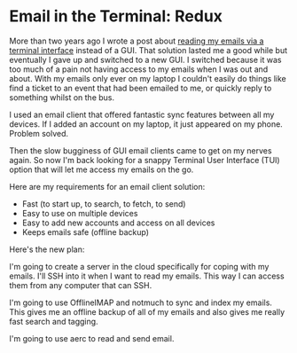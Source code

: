 # Email in the Terminal: Redux

More than two years ago I wrote a post about [reading my emails via a terminal interface](/posts/using-the-terminal-for-my-email/) instead of a GUI. That solution lasted me a good while but eventually I gave up and switched to a new GUI. I switched because it was too much of a pain not having access to my emails when I was out and about. With my emails only ever on my laptop I couldn't easily do things like find a ticket to an event that had been emailed to me, or quickly reply to something whilst on the bus.

I used an email client that offered fantastic sync features between all my devices. If I added an account on my laptop, it just appeared on my phone. Problem solved.

Then the slow bugginess of GUI email clients came to get on my nerves again. So now I'm back looking for a snappy Terminal User Interface (TUI) option that will let me access my emails on the go.

Here are my requirements for an email client solution:

 * Fast (to start up, to search, to fetch, to send)
 * Easy to use on multiple devices
 * Easy to add new accounts and access on all devices
 * Keeps emails safe (offline backup)

Here's the new plan:

I'm going to create a server in the cloud specifically for coping with my emails. I'll SSH into it when I want to read my emails. This way I can access them from any computer that can SSH.

I'm going to use OfflineIMAP and notmuch to sync and index my emails. This gives me an offline backup of all of my emails and also gives me really fast search and tagging.

I'm going to use aerc to read and send email.
